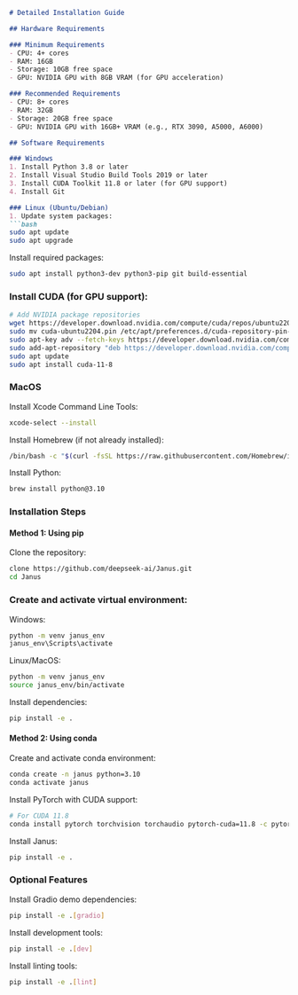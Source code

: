 ```markdown
# Detailed Installation Guide

## Hardware Requirements

### Minimum Requirements
- CPU: 4+ cores
- RAM: 16GB
- Storage: 10GB free space
- GPU: NVIDIA GPU with 8GB VRAM (for GPU acceleration)

### Recommended Requirements
- CPU: 8+ cores
- RAM: 32GB
- Storage: 20GB free space
- GPU: NVIDIA GPU with 16GB+ VRAM (e.g., RTX 3090, A5000, A6000)

## Software Requirements

### Windows
1. Install Python 3.8 or later
2. Install Visual Studio Build Tools 2019 or later
3. Install CUDA Toolkit 11.8 or later (for GPU support)
4. Install Git

### Linux (Ubuntu/Debian)
1. Update system packages:
```bash
sudo apt update
sudo apt upgrade
```
Install required packages:

```bash
sudo apt install python3-dev python3-pip git build-essential
```
### Install CUDA (for GPU support):

```bash
# Add NVIDIA package repositories
wget https://developer.download.nvidia.com/compute/cuda/repos/ubuntu2204/x86_64/cuda-ubuntu2204.pin
sudo mv cuda-ubuntu2204.pin /etc/apt/preferences.d/cuda-repository-pin-600
sudo apt-key adv --fetch-keys https://developer.download.nvidia.com/compute/cuda/repos/ubuntu2204/x86_64/3bf863cc.pub
sudo add-apt-repository "deb https://developer.download.nvidia.com/compute/cuda/repos/ubuntu2204/x86_64/ /"
sudo apt update
sudo apt install cuda-11-8
```

### MacOS

Install Xcode Command Line Tools:
```bash
xcode-select --install
```
Install Homebrew (if not already installed):
```bash
/bin/bash -c "$(curl -fsSL https://raw.githubusercontent.com/Homebrew/install/HEAD/install.sh)"
```
Install Python:
```bash
brew install python@3.10
```
### Installation Steps
#### Method 1: Using pip

Clone the repository:
```bash
clone https://github.com/deepseek-ai/Janus.git
cd Janus
```
### Create and activate virtual environment:

Windows:
```bash
python -m venv janus_env
janus_env\Scripts\activate
```

Linux/MacOS:
```bash
python -m venv janus_env
source janus_env/bin/activate
```
Install dependencies:

```bash
pip install -e .
```
#### Method 2: Using conda

Create and activate conda environment:

```bash
conda create -n janus python=3.10
conda activate janus
```

Install PyTorch with CUDA support:

```bash
# For CUDA 11.8
conda install pytorch torchvision torchaudio pytorch-cuda=11.8 -c pytorch -c nvidia
```

Install Janus:
```bash
pip install -e .
```
### Optional Features

Install Gradio demo dependencies:

```bash
pip install -e .[gradio]
```
Install development tools:

```bash
pip install -e .[dev]
```
Install linting tools:

```bash
pip install -e .[lint]
```
